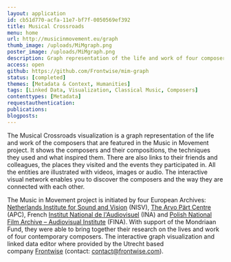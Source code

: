 ```yaml
---
layout: application
id: cb51d770-acfa-11e7-bf7f-0050569ef392
title: Musical Crossroads
menu: home
url: http://musicinmovement.eu/graph
thumb_image: /uploads/MiMgraph.png
poster_image: /uploads/MiMgraph.png
description: Graph representation of the life and work of four composers
access: open
github: https://github.com/Frontwise/mim-graph
status: [completed]
themes: [Metadata & Context, Humanities]
tags: [Linked Data, Visualization, Classical Music, Composers]
contenttypes: [Metadata]
requestauthentication: 
publications: 
blogposts: 
---
```

<p>The Musical Crossroads visualization is a graph representation of the life and work of the composers that are featured in the Music in Movement project. It shows the composers and their compositions, the techniques they used and what inspired them. There are also links to their friends and colleagues, the places they visited and the events they participated in. All the entities are illustrated with videos, images or audio. The interactive visual network enables you to discover the composers and the way they are connected with each other.</p>
<p>The Music in Movement project is initiated by four European Archives: <a href="http://www.beeldengeluid.nl/" target="_blank">Netherlands Institute for Sound and Vision</a> (NISV), <a href="http://www.arvopart.ee/en/" target="_blank">The Arvo P&auml;rt Centre</a> (APC), French <a href="http://www.institut-national-audiovisuel.fr/" target="_blank">Institut National de l'Audiovisuel</a> (INA) and <a href="http://www.fina.gov.pl/" target="_blank">Polish National Film Archive &ndash; Audiovisual Institute</a> (FINA). With support of the Mondriaan Fund, they were able to bring together their research on the lives and work of four contemporary composers.&nbsp;The interactive graph visualization and linked data editor where provided by the Utrecht based company&nbsp;<a title="Frontwise" href="https://www.frontwise.com/" target="_blank">Frontwise</a>&nbsp;(contact:&nbsp;<a href="mailto:contact@frontwise.com" target="_blank">contact@frontwise.<wbr />com</a>).</p>
